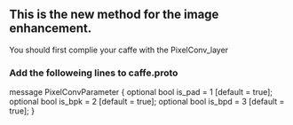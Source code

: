 ## This is the new method for the image enhancement.

You should first complie your caffe with the PixelConv_layer




### Add the followeing lines to caffe.proto
message PixelConvParameter {
  optional bool is_pad = 1 [default = true];
  optional bool is_bpk = 2 [default = true];
  optional bool is_bpd = 3 [default = true];
}
